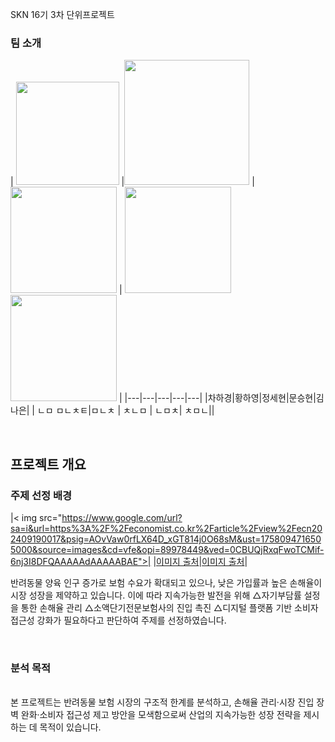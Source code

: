 SKN 16기 3차 단위프로젝트

### 팀 소개

| <img src="https://i.namu.wiki/i/yBUlarXaiOUlHnIDDEAtvqGIn_gl9auAY0UB6kzsFd3hjLyUAe_le8z_rUI7DLVxJIp7jHThGGtpQJpGCHfkig.webp" width="165" height="165"> |<img src="https://static.wikia.nocookie.net/kimetsu-no-yaiba-fan/images/4/41/Shinobu_anime_design.png/revision/latest?cb=20201006000955" width="200" height="200"> | <img src="https://i.namu.wiki/i/HbTvNAaTQDJeZgmH8UyOgd9HF2bQ30jgy2gHhmOSqwNphDCS4g3Nw6MO3OTMi84jmwylrle1vpYzJi-xIvu8lg.webp" width="170" height="170"> | 
<img src="https://i.namu.wiki/i/aJ8BIe4CcPyG7D1qKxbLzIOEwcNKP5RsCmb_POFJ-MbAInDE8dK0XvYVA-3ZvADJKJpey8LtqlhJNTOvrrGq8g.webp" width="170" height="170"> <img src="https://i.namu.wiki/i/VcDyzxOl21BA37mCQjUv5B3AeWmSyoWKHbTRfemqLkx3OY67uQdAfX_4F8r11Z21hAcT1ssgTouWQ8Z9vvlXHw.webp" width="170" height="170"> |
|---|---|---|---|---|
|차하경|황하영|정세현|문승현|김나은|
| ㄴㅁ ㅁㄴㅊㅌ|ㅁㄴㅊ  | ㅊㄴㅁ |  ㄴㅁㅊ|  ㅊㅁㄴ||

<br>

## 프로젝트 개요
### 주제 선정 배경
|< img src="https://www.google.com/url?sa=i&url=https%3A%2F%2Feconomist.co.kr%2Farticle%2Fview%2Fecn202409190017&psig=AOvVaw0rfLX64D_xGT814j0O68sM&ust=1758094716505000&source=images&cd=vfe&opi=89978449&ved=0CBUQjRxqFwoTCMif-6nj3I8DFQAAAAAdAAAAABAE">|
|[이미지 출처](https://www.dailycc.net/news/articleView.html?idxno=519587)|[이미지 출처](https://www.joongang.co.kr/article/25208479)|

반려동물 양육 인구 증가로 보험 수요가 확대되고 있으나, 낮은 가입률과 높은 손해율이 시장 성장을 제약하고 있습니다. 
이에 따라 지속가능한 발전을 위해 △자기부담률 설정을 통한 손해율 관리 △소액단기전문보험사의 진입 촉진 △디지털 플랫폼 기반 소비자 접근성 강화가 필요하다고 판단하여 주제를 선정하였습니다.


<br>

### 분석 목적
<br>
본 프로젝트는 반려동물 보험 시장의 구조적 한계를 분석하고, 손해율 관리·시장 진입 장벽 완화·소비자 접근성 제고 방안을 모색함으로써 산업의 지속가능한 성장 전략을 제시하는 데 목적이 있습니다.


<br>
